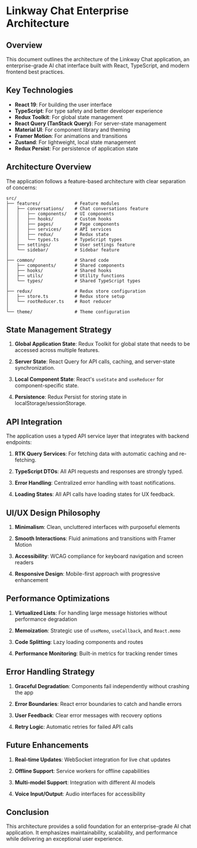 # Linkway Chat Enterprise Architecture

## Overview

This document outlines the architecture of the Linkway Chat application, an enterprise-grade AI chat interface built with React, TypeScript, and modern frontend best practices.

## Key Technologies

- **React 19**: For building the user interface
- **TypeScript**: For type safety and better developer experience
- **Redux Toolkit**: For global state management
- **React Query (TanStack Query)**: For server-state management
- **Material UI**: For component library and theming
- **Framer Motion**: For animations and transitions
- **Zustand**: For lightweight, local state management
- **Redux Persist**: For persistence of application state

## Architecture Overview

The application follows a feature-based architecture with clear separation of concerns:

```
src/
├── features/             # Feature modules
│   ├── conversations/    # Chat conversations feature
│   │   ├── components/   # UI components
│   │   ├── hooks/        # Custom hooks
│   │   ├── pages/        # Page components
│   │   ├── services/     # API services
│   │   ├── redux/        # Redux state
│   │   └── types.ts      # TypeScript types
│   ├── settings/         # User settings feature
│   └── sidebar/          # Sidebar feature
│
├── common/               # Shared code
│   ├── components/       # Shared components
│   ├── hooks/            # Shared hooks
│   ├── utils/            # Utility functions
│   └── types/            # Shared TypeScript types
│
├── redux/                # Redux store configuration
│   ├── store.ts          # Redux store setup
│   └── rootReducer.ts    # Root reducer
│
└── theme/                # Theme configuration
```

## State Management Strategy

1. **Global Application State**: Redux Toolkit for global state that needs to be accessed across multiple features.

2. **Server State**: React Query for API calls, caching, and server-state synchronization.

3. **Local Component State**: React's `useState` and `useReducer` for component-specific state.

4. **Persistence**: Redux Persist for storing state in localStorage/sessionStorage.

## API Integration

The application uses a typed API service layer that integrates with backend endpoints:

1. **RTK Query Services**: For fetching data with automatic caching and re-fetching.

2. **TypeScript DTOs**: All API requests and responses are strongly typed.

3. **Error Handling**: Centralized error handling with toast notifications.

4. **Loading States**: All API calls have loading states for UX feedback.

## UI/UX Design Philosophy

1. **Minimalism**: Clean, uncluttered interfaces with purposeful elements

2. **Smooth Interactions**: Fluid animations and transitions with Framer Motion

3. **Accessibility**: WCAG compliance for keyboard navigation and screen readers

4. **Responsive Design**: Mobile-first approach with progressive enhancement

## Performance Optimizations

1. **Virtualized Lists**: For handling large message histories without performance degradation

2. **Memoization**: Strategic use of `useMemo`, `useCallback`, and `React.memo`

3. **Code Splitting**: Lazy loading components and routes

4. **Performance Monitoring**: Built-in metrics for tracking render times

## Error Handling Strategy

1. **Graceful Degradation**: Components fail independently without crashing the app

2. **Error Boundaries**: React error boundaries to catch and handle errors

3. **User Feedback**: Clear error messages with recovery options

4. **Retry Logic**: Automatic retries for failed API calls

## Future Enhancements

1. **Real-time Updates**: WebSocket integration for live chat updates

2. **Offline Support**: Service workers for offline capabilities

3. **Multi-model Support**: Integration with different AI models

4. **Voice Input/Output**: Audio interfaces for accessibility

## Conclusion

This architecture provides a solid foundation for an enterprise-grade AI chat application. It emphasizes maintainability, scalability, and performance while delivering an exceptional user experience.